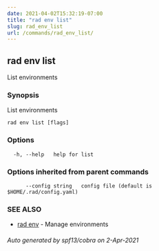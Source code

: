 ```yaml
---
date: 2021-04-02T15:32:19-07:00
title: "rad env list"
slug: rad_env_list
url: /commands/rad_env_list/
---
```

## rad env list

List environments

### Synopsis

List environments

```
rad env list [flags]
```

### Options

```
  -h, --help   help for list
```

### Options inherited from parent commands

```
      --config string   config file (default is $HOME/.rad/config.yaml)
```

### SEE ALSO

* [rad env](/commands/rad_env/)	 - Manage environments

###### Auto generated by spf13/cobra on 2-Apr-2021
